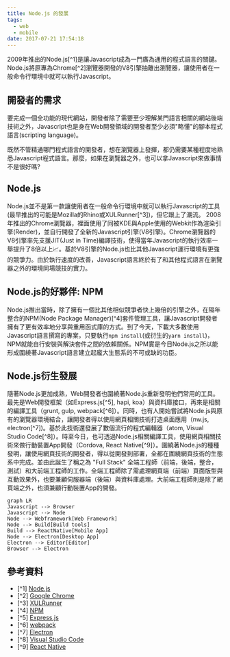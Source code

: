 ```yaml
---
title: Node.js 的發展
tags:
  - web
  - mobile
date: 2017-07-21 17:54:18
---
```



2009年推出的Node.js[^1]是讓Javascript成為一門廣為通用的程式語言的關鍵。Node.js將原專為Chrome[^2]瀏覽器開發的V8引擎抽離出瀏覽器，讓使用者在一般命令行環境中就可以執行Javascript。

## 開發者的需求

要完成一個全功能的現代網站，開發者除了需要至少理解某門語言相關的網站後端技術之外，Javascript也是身在Web開發領域的開發者至少必須"略懂"的腳本程式語言(scripting language)。

既然不管精通哪門程式語言的開發者，想在瀏覽器上發揮，都仍需要某種程度地熟悉Javascript程式語言。那麼，如果在瀏覽器之外，也可以拿Javascript來做事情不是很好嗎?

## Node.js

Node.js並不是第一款讓使用者在一般命令行環境中就可以執行Javascript的工具(最早推出的可能是Mozilla的Rhino或XULRunner[^3])，但它跟上了潮流。
2008年推出的Chrome瀏覽器，裡面使用了同被KDE與Apple使用的Webkit作為渲染引擎(Render)，並自行開發了全新的Javascript引擎(V8引擎)。Chrome瀏覽器的V8引擎率先支援JIT(Just in Time)編譯技術，使得當年Javascript的執行效率一舉提升了8倍以上:chart_with_upwards_trend:。基於V8引擎的Node.js也比其他Javascript運行環境有更強的競爭力。由於執行速度的改善，Javascript語言終於有了和其他程式語言在瀏覽器之外的環境同場競技的實力。

## Node.js的好夥伴: NPM

Node.js推出當時，除了擁有一個比其他相似競爭者快上幾倍的引擎之外，在隔年整合的NPM(Node Package Manager)[^4]套件管理工具，讓Javascript開發者擁有了更有效率地分享與重用函式庫的方式。到了今天，下載大多數使用Javascript語言撰寫的專案，只要執行`npm install`(或衍生的`yarn install`)，NPM就能自行安裝與解決套件之間的依賴關係。NPM實是今日Node.js之所以能形成圍繞著Javascript語言建立起龐大生態系的不可或缺的功臣。

## Node.js衍生發展

隨著Node.js更加成熟，Web開發者也圍繞著Node.js重新發明他們常用的工具。最先是Web開發框架（如Express.js[^5], hapi, koa）與資料庫接口，再來是相關的編譯工具（grunt, gulp, webpack[^6]）。同時，也有人開始嘗試將Node.js與原有的瀏覽器環境結合，讓開發者得以使用網頁相關技術打造桌面應用（nw.js, electron[^7])。基於此技術還發展了數個流行的程式編輯器（atom, Visual Studio Code[^8]）。時至今日，也可透過Node.js相關編譯工具，使用網頁相關技術來做行動裝置App開發（Cordova, React Native[^9]）。圍繞著Node.js的種種發明，讓使用網頁技術的開發者，得以從開發到部署，全都在圍繞網頁技術的生態系中完成。並由此誕生了稱之為 "Full Stack" 全端工程師（前端，後端，整合，測試）和大前端工程師的工作。全端工程師除了需處理網頁端（前端）頁面版型與互動效果外，也要兼顧伺服器端（後端）與資料庫處理。大前端工程師則是除了網頁端之外，也須兼顧行動裝置App的開發。

```mermaid
graph LR
Javascript --> Browser
Javascript --> Node
Node --> Webframework[Web Framework]
Node --> Build[Build tools]
Build --> ReactNative[Mobile App]
Node --> Electron[Desktop App]
Electron --> Editor[Editor]
Browser --> Electron
```

## 參考資料

* [^1] [Node.js](https://en.wikipedia.org/wiki/Node.js)
* [^2] [Google Chrome](https://en.wikipedia.org/wiki/Google_Chrome)
* [^3] [XULRunner](https://en.wikipedia.org/wiki/XULRunner)
* [^4] [NPM](https://en.wikipedia.org/wiki/Npm_(software))
* [^5] [Express.js](https://expressjs.com/)
* [^6] [webpack](https://webpack.github.io/)
* [^7] [Electron](https://electron.atom.io/)
* [^8] [Visual Studio Code](https://code.visualstudio.com/)
* [^9] [React Native](https://facebook.github.io/react-native/)
